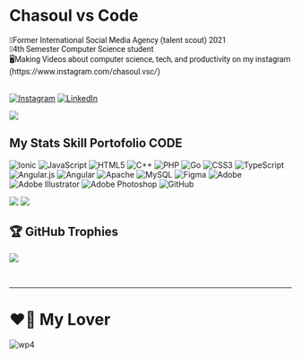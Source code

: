 <H1>Chasoul vs Code</H1>

 <div style="font-family: 'Roboto', sans-serif">
🏅Former International Social Media Agency (talent scout) 2021 <br>
🏫4th Semester Computer Science student <br>
🖥️Making Videos about computer science, tech, and productivity on my instagram (https://www.instagram.com/chasoul.vsc/) <br>
</div>
<br>

[![Instagram](https://img.shields.io/badge/Instagram-%23E4405F.svg?logo=Instagram&logoColor=white)](https://instagram.com/chasoul.vsc) [![LinkedIn](https://img.shields.io/badge/LinkedIn-%230077B5.svg?logo=linkedin&logoColor=white)](https://linkedin.com/in/chasiul.vsc) <br>

[![](https://visitcount.itsvg.in/api?id=Chasoul-Shibusawa&label=Profile%20Views&color=12&pretty=false)](https://visitcount.itsvg.in)

<h2>My Stats Skill Portofolio CODE</h2>

![Ionic](https://img.shields.io/badge/Ionic-%233880FF.svg?style=for-the-badge&logo=Ionic&logoColor=white) ![JavaScript](https://img.shields.io/badge/javascript-%23323330.svg?style=for-the-badge&logo=javascript&logoColor=%23F7DF1E) ![HTML5](https://img.shields.io/badge/html5-%23E34F26.svg?style=for-the-badge&logo=html5&logoColor=white) ![C++](https://img.shields.io/badge/c++-%2300599C.svg?style=for-the-badge&logo=c%2B%2B&logoColor=white) ![PHP](https://img.shields.io/badge/php-%23777BB4.svg?style=for-the-badge&logo=php&logoColor=white) ![Go](https://img.shields.io/badge/go-%2300ADD8.svg?style=for-the-badge&logo=go&logoColor=white)  ![CSS3](https://img.shields.io/badge/css3-%231572B6.svg?style=for-the-badge&logo=css3&logoColor=white) ![TypeScript](https://img.shields.io/badge/typescript-%23007ACC.svg?style=for-the-badge&logo=typescript&logoColor=white) ![Angular.js](https://img.shields.io/badge/angular.js-%23E23237.svg?style=for-the-badge&logo=angularjs&logoColor=white) ![Angular](https://img.shields.io/badge/angular-%23DD0031.svg?style=for-the-badge&logo=angular&logoColor=white) ![Apache](https://img.shields.io/badge/apache-%23D42029.svg?style=for-the-badge&logo=apache&logoColor=white) ![MySQL](https://img.shields.io/badge/mysql-4479A1.svg?style=for-the-badge&logo=mysql&logoColor=white) ![Figma](https://img.shields.io/badge/figma-%23F24E1E.svg?style=for-the-badge&logo=figma&logoColor=white) ![Adobe](https://img.shields.io/badge/adobe-%23FF0000.svg?style=for-the-badge&logo=adobe&logoColor=white) ![Adobe Illustrator](https://img.shields.io/badge/adobe%20illustrator-%23FF9A00.svg?style=for-the-badge&logo=adobe%20illustrator&logoColor=white) ![Adobe Photoshop](https://img.shields.io/badge/adobe%20photoshop-%2331A8FF.svg?style=for-the-badge&logo=adobe%20photoshop&logoColor=white) ![GitHub](https://img.shields.io/badge/github-%23121011.svg?style=for-the-badge&logo=github&logoColor=white)

![](https://github-readme-streak-stats.herokuapp.com/?user=Chasoul-Shibusawa&theme=dark&hide_border=false)
![](https://github-readme-stats.vercel.app/api/top-langs/?username=Chasoul-Shibusawa&theme=dark&hide_border=false&include_all_commits=true&count_private=false&layout=compact)

## 🏆 GitHub Trophies

![](https://github-profile-trophy.vercel.app/?username=Chasoul-Shibusawa&theme=radical&no-frame=false&no-bg=true&margin-w=4)

<!-- Proudly created with GPRM ( https://gprm.itsvg.in ) -->
<br>
<hr>

# ❤️‍🔥 My Lover

![wp4](https://github.com/Chasoul-Shibusawa/Chasoul-Shibusawa/assets/169629674/aea8f65e-9baa-4930-916f-9302481bcce6)
